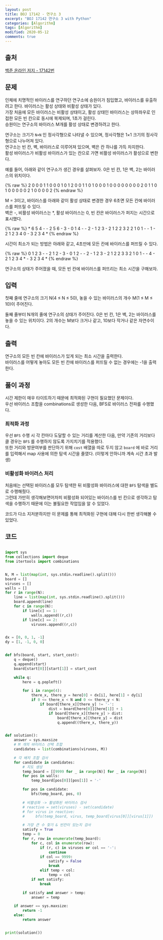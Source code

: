 ```yaml
---
layout: post
title: BOJ 17142 - 연구소 3
excerpt: "BOJ 17142 연구소 3 with Python"
categories: [Algorithm]
tags: [Algorithm]
modified: 2020-05-12
comments: true
---
```


## 출처
[백준 온라인 저지 - 17142번](https://www.acmicpc.net/problem/17142)


## 문제
인체에 치명적인 바이러스를 연구하던 연구소에 승원이가 침입했고, 바이러스를 유출하려고 한다. 바이러스는 활성 상태와 비활성 상태가 있다. <br>
가장 처음에 모든 바이러스는 비활성 상태이고, 활성 상태인 바이러스는 상하좌우로 인접한 모든 빈 칸으로 동시에 복제되며, 1초가 걸린다. <br>
승원이는 연구소의 바이러스 M개를 활성 상태로 변경하려고 한다. <br>

연구소는 크기가 `N×N` 인 정사각형으로 나타낼 수 있으며, 정사각형은 1×1 크기의 정사각형으로 나누어져 있다. <br>
연구소는 빈 칸, 벽, 바이러스로 이루어져 있으며, 벽은 칸 하나를 가득 차지한다. <br>
활성 바이러스가 비활성 바이러스가 있는 칸으로 가면 비활성 바이러스가 활성으로 변한다. <br>

예를 들어, 아래와 같이 연구소가 생긴 경우를 살펴보자. 0은 빈 칸, 1은 벽, 2는 바이러스의 위치이다. <br>


{% raw %}
    2 0 0 0 1 1 0
    0 0 1 0 1 2 0
    0 1 1 0 1 0 0
    0 1 0 0 0 0 0
    0 0 0 2 0 1 1
    0 1 0 0 0 0 0
    2 1 0 0 0 0 2
{% endraw %}

M = 3이고, 바이러스를 아래와 같이 활성 상태로 변경한 경우 6초면 모든 칸에 바이러스를 퍼뜨릴 수 있다. <br>
벽은 -, 비활성 바이러스는 *, 활성 바이러스는 0, 빈 칸은 바이러스가 퍼지는 시간으로 표시했다. <br>

{% raw %}
    * 6 5 4 - - 2
    5 6 - 3 - 0 1
    4 - - 2 - 1 2
    3 - 2 1 2 2 3
    2 2 1 0 1 - -
    1 - 2 1 2 3 4
    0 - 3 2 3 4 *
{% endraw %}

시간이 최소가 되는 방법은 아래와 같고, 4초만에 모든 칸에 바이러스를 퍼뜨릴 수 있다. <br>

{% raw %}
    0 1 2 3 - - 2
    1 2 - 3 - 0 1
    2 - - 2 - 1 2
    3 - 2 1 2 2 3
    3 2 1 0 1 - -
    4 - 2 1 2 3 4
    * - 3 2 3 4 *
{% endraw %}

연구소의 상태가 주어졌을 때, 모든 빈 칸에 바이러스를 퍼뜨리는 최소 시간을 구해보자.

## 입력
첫째 줄에 연구소의 크기 N(4 ≤ N ≤ 50), 놓을 수 있는 바이러스의 개수 M(1 ≤ M ≤ 10)이 주어진다. <br>

둘째 줄부터 N개의 줄에 연구소의 상태가 주어진다. 0은 빈 칸, 1은 벽, 2는 바이러스를 놓을 수 있는 위치이다. 2의 개수는 M보다 크거나 같고, 10보다 작거나 같은 자연수이다. <br>

## 출력
연구소의 모든 빈 칸에 바이러스가 있게 되는 최소 시간을 출력한다. <br>
바이러스를 어떻게 놓아도 모든 빈 칸에 바이러스를 퍼뜨릴 수 없는 경우에는 -1을 출력한다. <br>

## 풀이 과정
시간 제한이 매우 타이트하기 때문에 최적화된 구현이 필요했던 문제이다. <br>
우선 바이러스 조합을 combinations로 생성한 다음, BFS로 바이러스 전파를 수행했다. <br>

### 최적화 과정
우선 `BFS` 수행 시 각 칸마다 도달할 수 있는 거리를 계산한 다음, 만약 기존의 거리보다 클 경우는 `BFS` 를 수행하지 않도록 가지치기를 적용했다. <br>
또한 거리와 방문여부를 판단하기 위해 `cost` 배열을 따로 두지 않고 `board` 에 바로 거리를 입력해서 map 사용에 의한 탐색 시간을 줄였다. (이렇게 안하니까 계속 시간 초과 발생) <br>

### 비활성화 바이러스 처리
처음에는 선택된 바이러스를 모두 탐색한 뒤 비활성화 바이러스에 대한 `BFS` 탐색을 별도로 수행해줬다. <br>
그런데 가만히 생각해보면어차피 비활성화 되어있는 바이러스를 빈 칸으로 생각하고 탐색을 수행하기 때문에 이는 불필요한 작업임을 알 수 있었다. <br>

코드가 다소 지저분하지만 이 문제를 통해 최적화된 구현에 대해 다시 한번 생각해볼 수 있었다. <br>


## 코드
~~~ python

import sys
from collections import deque
from itertools import combinations


N, M = list(map(int, sys.stdin.readline().split()))
board = []
viruses = []
walls = []
for r in range(N):
    line = list(map(int, sys.stdin.readline().split()))
    board.append(line)
    for c in range(N):
        if line[c] == 1:
            walls.append((r,c))
        if line[c] == 2:
            viruses.append((r,c))


dx = [0, 0, 1, -1]
dy = [1, -1, 0, 0]


def bfs(board, start, start_cost):
    q = deque()
    q.append(start)
    board[start[0]][start[1]] = start_cost

    while q:
        here = q.popleft()

        for i in range(4):
            there_x, there_y = here[0] + dx[i], here[1] + dy[i]
            if 0 <= there_x < N and 0 <= there_y < N:
                if board[there_x][there_y] != '-':
                    dist = board[here[0]][here[1]] + 1
                    if board[there_x][there_y] > dist:
                        board[there_x][there_y] = dist
                        q.append((there_x, there_y))


def solution():
    answer = sys.maxsize
    # M 개의 바이러스 선택 조합
    candidates = list(combinations(viruses, M))

    # 각 배치 조합 검사
    for candidate in candidates:
        # 지도 생성
        temp_board = [[9999 for _ in range(N)] for _ in range(N)]
        for pos in walls:
            temp_board[pos[0]][pos[1]] = '-'

        for pos in candidate:
            bfs(temp_board, pos, 0)

        # 비활성화 -> 활성화된 바이러스 검사
        # reactive = set(viruses) - set(candidate)
        # for virus in reactive:
        #     bfs(temp_board, virus, temp_board[virus[0]][virus[1]])

        # 가장 큰 수 찾기 & 빈칸이 있는지 검사
        satisfy = True
        temp = 0
        for r, row in enumerate(temp_board):
            for c, col in enumerate(row):
                if (r, c) in viruses or col == '-':
                    continue
                if col == 9999:
                    satisfy = False
                    break
                elif temp < col:
                    temp = col
            if not satisfy:
                break

        if satisfy and answer > temp:
            answer = temp

    if answer == sys.maxsize:
        return -1
    else:
        return answer


print(solution())

~~~

